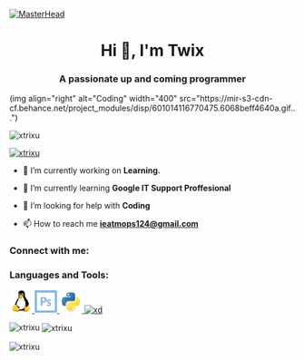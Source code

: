 [![MasterHead](https://camo.githubusercontent.com/ba9f3bd30647e352a3f5e1e45eb45c6ec7bad6155cd16aaedf4a426738da0ca5/68747470733a2f2f696e646f616e616c79746963612e636f6d2f7374617469632f696d616765732f62616e6e6572722e676966)](https://github.com/xTrixu)
<h1 align="center">Hi 👋, I'm Twix</h1>
<h3 align="center">A passionate up and coming programmer</h3>
(img align="right" alt="Coding" width="400" src="https://mir-s3-cdn-cf.behance.net/project_modules/disp/601014116770475.6068beff4640a.gif...")

<p align="left"> <img src="https://komarev.com/ghpvc/?username=xtrixu&label=Profile%20views&color=0e75b6&style=flat" alt="xtrixu" /> </p>

<p align="left"> <a href="https://github.com/ryo-ma/github-profile-trophy"><img src="https://github-profile-trophy.vercel.app/?username=xtrixu" alt="xtrixu" /></a> </p>

- 🔭 I’m currently working on **Learning.**

- 🌱 I’m currently learning **Google IT Support Proffesional**

- 🤝 I’m looking for help with **Coding**

- 📫 How to reach me **ieatmops124@gmail.com**

<h3 align="left">Connect with me:</h3>
<p align="left">
</p>

<h3 align="left">Languages and Tools:</h3>
<p align="left"> <a href="https://www.linux.org/" target="_blank" rel="noreferrer"> <img src="https://raw.githubusercontent.com/devicons/devicon/master/icons/linux/linux-original.svg" alt="linux" width="40" height="40"/> </a> <a href="https://www.photoshop.com/en" target="_blank" rel="noreferrer"> <img src="https://raw.githubusercontent.com/devicons/devicon/master/icons/photoshop/photoshop-line.svg" alt="photoshop" width="40" height="40"/> </a> <a href="https://www.python.org" target="_blank" rel="noreferrer"> <img src="https://raw.githubusercontent.com/devicons/devicon/master/icons/python/python-original.svg" alt="python" width="40" height="40"/> </a> <a href="https://www.adobe.com/products/xd.html" target="_blank" rel="noreferrer"> <img src="https://cdn.worldvectorlogo.com/logos/adobe-xd.svg" alt="xd" width="40" height="40"/> </a> </p>

<p><img align="left" src="https://github-readme-stats.vercel.app/api/top-langs?username=xtrixu&show_icons=true&locale=en&layout=compact" alt="xtrixu" /></p>

<p>&nbsp;<img align="center" src="https://github-readme-stats.vercel.app/api?username=xtrixu&show_icons=true&locale=en" alt="xtrixu" /></p>

<p><img align="center" src="https://github-readme-streak-stats.herokuapp.com/?user=xtrixu&" alt="xtrixu" /></p>
